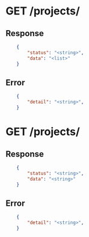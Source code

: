 # GET /projects/

## Response
```json
    {
        "status": "<string>",
        "data": "<list>"
    }
```

## Error
```json
    {
        "detail": "<string>",
    }
```

# GET /projects/<slug>

## Response
```json
    {
        "status": "<string>",
        "data": "<string>"
    }
```

## Error
```json
    {
        "detail": "<string>",
    }
```